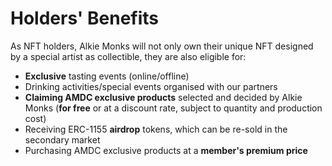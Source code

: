 # Holders' Benefits

As NFT holders, Alkie Monks will not only own their unique NFT designed by a special artist as collectible, they are also eligible for:

* **Exclusive** tasting events (online/offline)
* Drinking activities/special events organised with our partners
* **Claiming AMDC exclusive products** selected and decided by Alkie Monks (**for free** or at a discount rate, subject to quantity and production cost)
* Receiving ERC-1155 **airdrop** tokens, which can be re-sold in the secondary market&#x20;
* Purchasing AMDC exclusive products at a **member's premium price**
